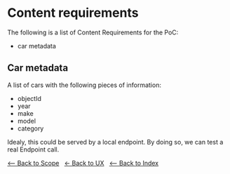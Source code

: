 # Content requirements

The following is a list of Content Requirements for the PoC:

- car metadata

## Car metadata

A list of cars with the following pieces of information:

- objectId
- year
- make
- model
- category

Idealy, this could be served by a local endpoint. By doing so, we can test a real Endpoint call.

[<-- Back to Scope](./README.md) &nbsp; [<- Back to UX](../user.experience.md) &nbsp; [<-- Back to Index](../../README.md)